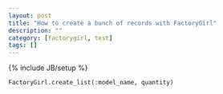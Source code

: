 ```yaml
---
layout: post
title: "How to create a bunch of records with FactoryGirl"
description: ""
category: [factorygirl, test]
tags: []
---
```

{% include JB/setup %}


    FactoryGirl.create_list(:model_name, quantity)
